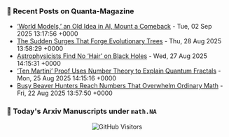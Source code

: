 ### 📝 Recent Posts on Quanta-Magazine
<!-- quanta starts -->
* <a href="https://www.quantamagazine.org/world-models-an-old-idea-in-ai-mount-a-comeback-20250902/">‘World Models,’ an Old Idea in AI, Mount a Comeback</a> - Tue, 02 Sep 2025 13:17:56 +0000
* <a href="https://www.quantamagazine.org/the-sudden-surges-that-forge-evolutionary-trees-20250828/">The Sudden Surges That Forge Evolutionary Trees</a> - Thu, 28 Aug 2025 13:58:29 +0000
* <a href="https://www.quantamagazine.org/astrophysicists-find-no-hair-on-black-holes-20250827/">Astrophysicists Find No ‘Hair’ on Black Holes</a> - Wed, 27 Aug 2025 14:15:31 +0000
* <a href="https://www.quantamagazine.org/ten-martini-proof-uses-number-theory-to-explain-quantum-fractals-20250825/">‘Ten Martini’ Proof Uses Number Theory to Explain Quantum Fractals</a> - Mon, 25 Aug 2025 14:15:16 +0000
* <a href="https://www.quantamagazine.org/busy-beaver-hunters-reach-numbers-that-overwhelm-ordinary-math-20250822/">Busy Beaver Hunters Reach Numbers That Overwhelm Ordinary Math</a> - Fri, 22 Aug 2025 13:57:50 +0000
<!-- quanta ends -->


### 📝 Today's Arxiv Manuscripts under ``math.NA``
<!-- arxiv-math-na starts -->

<!-- arxiv-math-na ends -->

<div align="center">
  
![GitHub Visitors](https://api.visitorbadge.io/api/visitors?path=https%3A%2F%2Fgithub.com%2Flowrank&label=profile%20views&labelColor=%231e1e2e&countColor=%23cba6f7)



</div>
